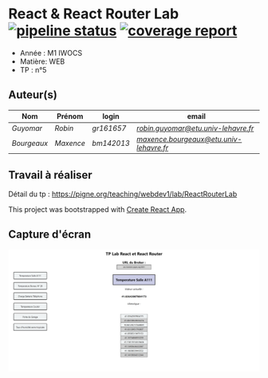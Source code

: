 # React & React Router Lab [![pipeline status](https://www-apps.univ-lehavre.fr/forge/gr161657/WEB-react-router-lab/badges/master/pipeline.svg)](https://www-apps.univ-lehavre.fr/forge/gr161657/WEB-react-router-lab/commits/master) [![coverage report](https://www-apps.univ-lehavre.fr/forge/gr161657/WEB-react-router-lab/badges/master/coverage.svg)](https://www-apps.univ-lehavre.fr/forge/gr161657/WEB-react-router-lab/commits/master)

- Année : M1 IWOCS
- Matière: WEB
- TP : n°5

## Auteur(s)

|Nom|Prénom|login|email|
|--|--|--|--|
| *Guyomar* | *Robin*| *gr161657* | *robin.guyomar@etu.univ-lehavre.fr* |
| *Bourgeaux* | *Maxence*| *bm142013* | *maxence.bourgeaux@etu.univ-lehavre.fr* |

## Travail à réaliser

Détail du tp : <https://pigne.org/teaching/webdev1/lab/ReactRouterLab>


This project was bootstrapped with [Create React App](https://github.com/facebook/create-react-app).

## Capture d'écran

![screenshot](public/ReactRouter.png)

